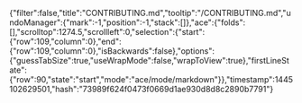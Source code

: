 {"filter":false,"title":"CONTRIBUTING.md","tooltip":"/CONTRIBUTING.md","undoManager":{"mark":-1,"position":-1,"stack":[]},"ace":{"folds":[],"scrolltop":1274.5,"scrollleft":0,"selection":{"start":{"row":109,"column":0},"end":{"row":109,"column":0},"isBackwards":false},"options":{"guessTabSize":true,"useWrapMode":false,"wrapToView":true},"firstLineState":{"row":90,"state":"start","mode":"ace/mode/markdown"}},"timestamp":1445102629501,"hash":"73989f624f0473f0669d1ae930d8d8c2890b7791"}